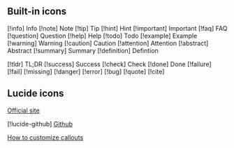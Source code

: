 
## Built-in icons
[!info] Info
[!note] Note
[!tip] Tip
[!hint] Hint
[!important] Important
[!faq] FAQ
[!question] Question
[!help] Help
[!todo] Todo
[!example] Example
[!warning] Warning
[!caution] Caution
[!attention] Attention
[!abstract] Abstract
[!summary] Summary
[!definition] Defintion

[!tldr] TL;DR
[!success] Success
[!check] Check
[!done] Done
[!failure]
[!fail]
[!missing]
[!danger]
[!error]
[!bug]
[!quote]
[!cite]

## Lucide icons
[Official site](https://lucide.dev/icons/)

[!lucide-github] [Github](https://github.com/lucide-icons/lucide)

[How to customize callouts](https://help.obsidian.md/Editing+and+formatting/Callouts#Customize+callouts)



